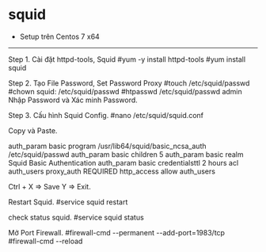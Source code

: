 # squid

+ Setup trên Centos 7 x64
--------------------------------
Step 1. Cài đặt httpd-tools, Squid
#yum -y install httpd-tools
#yum install squid

Step 2. Tạo File Password, Set Password Proxy
#touch /etc/squid/passwd
#chown squid: /etc/squid/passwd
#htpasswd /etc/squid/passwd admin
Nhập Password và Xác minh Password.

Step 3. Cấu hình Squid Config.
#nano /etc/squid/squid.conf

Copy và Paste.

auth_param basic program /usr/lib64/squid/basic_ncsa_auth /etc/squid/passwd
auth_param basic children 5
auth_param basic realm Squid Basic Authentication
auth_param basic credentialsttl 2 hours
acl auth_users proxy_auth REQUIRED
http_access allow auth_users

Ctrl + X => Save Y => Exit.

Restart Squid.
#service squid restart

check status squid.
#service squid status

Mở Port Firewall.
#firewall-cmd --permanent --add-port=1983/tcp
#firewall-cmd --reload
